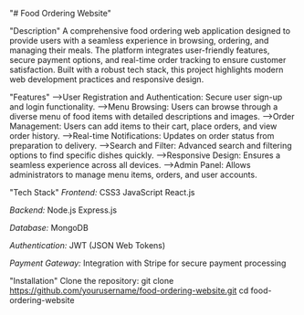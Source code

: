 "# Food Ordering Website" 

"Description"
A comprehensive food ordering web application designed to provide users with a seamless experience in browsing, ordering, and managing their meals. The platform integrates user-friendly features, secure payment options, and real-time order tracking to ensure customer satisfaction. Built with a robust tech stack, this project highlights modern web development practices and responsive design.

"Features"
-->User Registration and Authentication: Secure user sign-up and login functionality.
-->Menu Browsing: Users can browse through a diverse menu of food items with detailed descriptions and images.
-->Order Management: Users can add items to their cart, place orders, and view order history.
-->Real-time Notifications: Updates on order status from preparation to delivery.
-->Search and Filter: Advanced search and filtering options to find specific dishes quickly.
-->Responsive Design: Ensures a seamless experience across all devices.
-->Admin Panel: Allows administrators to manage menu items, orders, and user accounts.

"Tech Stack"
*Frontend:*
CSS3
JavaScript
React.js

*Backend:*
Node.js
Express.js

*Database:*
MongoDB

*Authentication:*
JWT (JSON Web Tokens)

*Payment Gateway:*
Integration with Stripe for secure payment processing

"Installation"
Clone the repository:
git clone https://github.com/yourusername/food-ordering-website.git
cd food-ordering-website
